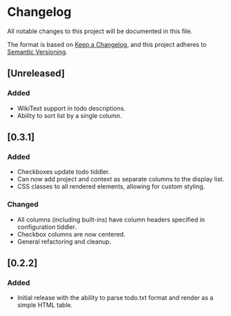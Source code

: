 # Changelog

All notable changes to this project will be documented in this file.

The format is based on [Keep a Changelog](https://keepachangelog.com/en/1.0.0/),
and this project adheres to [Semantic Versioning](https://semver.org/spec/v2.0.0.html).

## [Unreleased]

### Added 

- WikiText support in todo descriptions.
- Ability to sort list by a single column.

## [0.3.1]

### Added 

- Checkboxes update todo tiddler.
- Can now add project and context as separate columns to the display list.
- CSS classes to all rendered elements, allowing for custom styling.

### Changed

- All columns (including built-ins) have column headers specified in
  configuration tiddler.
- Checkbox columns are now centered.
- General refactoring and cleanup.

## [0.2.2]

### Added

- Initial release with the ability to parse todo.txt format and render as a
  simple HTML table.
